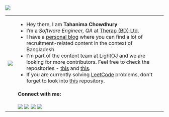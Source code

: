 <img src ="https://gpvc.arturio.dev/Tahanima">

<table>
  <tr>
    <td><img src="https://user-images.githubusercontent.com/6233068/134954018-1e5f1874-35f5-421f-a817-2961873be2e9.gif"></td>
    <td>
      <ul>
        <li>Hey there, I am <strong>Tahanima Chowdhury</strong></li>
        <li>I’m a <em>Software Engineer, QA</em> at <a href="https://therapbd.com/">Therap (BD) Ltd.</a></li>
        <li>I have a <a href="https://tahanima.github.io/">personal blog</a> where you can find a lot of recruitment-related content in the context of Bangladesh.</li>
        <li>I'm part of the content team at <a href="https://github.com/lightoj-dev">LightOJ</a> and we are looking for more contributors. Feel free to check the repositories -  <a href="https://github.com/lightoj-dev/problem-tutorials">this</a> and <a href="https://github.com/lightoj-dev/problem-templates">this</a>.</li>
        <li>If you are currently solving <a href="https://leetcode.com/">LeetCode</a> problems, don't forget to look into <a href="https://github.com/Tahanima/leetcode-solution-curation">this</a> repository.</li>
      </ul>
      <h4>Connect with me:</h4>
      <a href="mailto:tahanimachowdhury@gmail.com"><img src="https://img.icons8.com/dusk/40/000000/new-post.png"/></a>
      <a href="https://tahanima.github.io/"><img src="https://img.icons8.com/dusk/40/000000/internet--v1.png"/></a>
      <a href="https://twitter.com/TahanimaC"><img src="https://img.icons8.com/dusk/40/000000/twitter.png"/></a>
      <a href="https://www.linkedin.com/in/tahanima-chowdhury/"><img src="https://img.icons8.com/dusk/40/000000/linkedin.png"/></a>
    </td>
  </tr>
</table>
